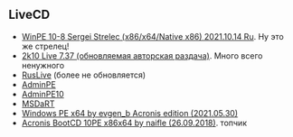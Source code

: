 ## LiveCD

- [WinPE 10-8 Sergei Strelec (x86/x64/Native x86) 2021.10.14 Ru](https://nnmclub.to/forum/viewtopic.php?t=1502276). Ну это же стрелец!
- [2k10 Live 7.37 (обновляемая авторская раздача)](https://nnmclub.to/forum/viewtopic.php?t=806125). Много всего ненужного
- [RusLive](https://usbtor.ru/viewtopic.php?t=1367&start=555) (более не обновляется)
- [AdminPE](https://rutracker.org/forum/viewtopic.php?t=4684460)
- [AdminPE10](https://rutracker.org/forum/viewtopic.php?t=5141967)
- [MSDaRT](https://rutracker.org/forum/viewtopic.php?t=4456092)
- [Windows PE x64 by evgen_b Acronis edition (2021.05.30)](https://rutracker.org/forum/viewtopic.php?t=5765167)
- [Acronis BootCD 10PE x86x64 by naifle (26.09.2018)](https://rutracker.org/forum/viewtopic.php?t=5536761). топчик
